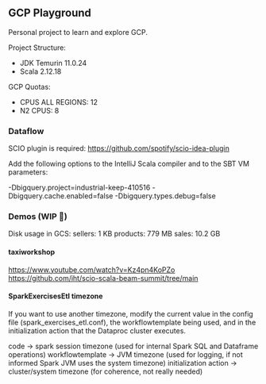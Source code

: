 ## GCP Playground

Personal project to learn and explore GCP.

Project Structure:
- JDK Temurin 11.0.24
- Scala 2.12.18

GCP Quotas:
- CPUS ALL REGIONS: 12
- N2 CPUS: 8

### Dataflow

SCIO plugin is required: https://github.com/spotify/scio-idea-plugin

Add the following options to the IntelliJ Scala compiler and to the SBT VM parameters: 

-Dbigquery.project=industrial-keep-410516 -Dbigquery.cache.enabled=false -Dbigquery.types.debug=false

### Demos (WIP 🔨)

Disk usage in GCS: 
    sellers: 1 KB
    products: 779 MB
    sales: 10.2 GB

#### taxiworkshop

https://www.youtube.com/watch?v=Kz4pn4KoPZo
https://github.com/iht/scio-scala-beam-summit/tree/main

#### SparkExercisesEtl timezone

If you want to use another timezone, modify the current value in the config file (spark_exercises_etl.conf), 
the workflowtemplate being used, and in the initialization action that the Dataproc cluster executes.

code -> spark session timezone (used for internal Spark SQL and Dataframe operations)
workflowtemplate -> JVM timezone (used for logging, if not informed Spark JVM uses the system timezone)
initialization action -> cluster/system timezone (for coherence, not really needed)